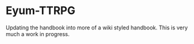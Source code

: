 # Eyum-TTRPG
Updating the handbook into more of a wiki styled handbook. This is very much a work in progress. 